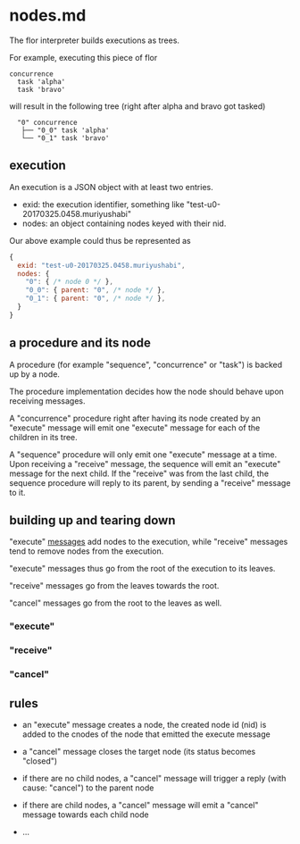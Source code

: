 
# nodes.md

The flor interpreter builds executions as trees.

For example, executing this piece of flor
```
concurrence
  task 'alpha'
  task 'bravo'
```
will result in the following tree (right after alpha and bravo got tasked)
```
  "0" concurrence
   ├── "0_0" task 'alpha'
   └── "0_1" task 'bravo'
```

## execution

An execution is a JSON object with at least two entries.

* exid: the execution identifier, something like "test-u0-20170325.0458.muriyushabi"
* nodes: an object containing nodes keyed with their nid.

Our above example could thus be represented as
```js
{
  exid: "test-u0-20170325.0458.muriyushabi",
  nodes: {
    "0": { /* node 0 */ },
    "0_0": { parent: "0", /* node */ },
    "0_1": { parent: "0", /* node */ },
  }
}
```

## a procedure and its node

A procedure (for example "sequence", "concurrence" or "task") is backed up by a node.

The procedure implementation decides how the node should behave upon receiving messages.

A "concurrence" procedure right after having its node created by an "execute" message will emit one "execute" message for each of the children in its tree.

A "sequence" procedure will only emit one "execute" message at a time. Upon receiving a "receive" message, the sequence will emit an "execute" message for the next child. If the "receive" was from the last child, the sequence procedure will reply to its parent, by sending a "receive" message to it.

## building up and tearing down

"execute" [messages](messages.md) add nodes to the execution, while "receive" messages tend to remove nodes from the execution.

"execute" messages thus go from the root of the execution to its leaves.

"receive" messages go from the leaves towards the root.

"cancel" messages go from the root to the leaves as well.

### "execute"
### "receive"
### "cancel"

## rules

* an "execute" message creates a node, the created node id (nid) is added to the cnodes of the node that emitted the execute message

* a "cancel" message closes the target node (its status becomes "closed")
* if there are no child nodes, a "cancel" message will trigger a reply (with cause: "cancel") to the parent node
* if there are child nodes, a "cancel" message will emit a "cancel" message towards each child node

* ...

